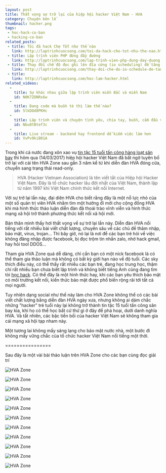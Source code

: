 ```yaml
---
layout: post
title: Thất vọng sự trở lại của hiệp hội hacker Việt Nam - HVA
category: Chuyện bên lề
thumbnail: hacker.png
tags:
 - hoc-hack-co-ban
 - hacking-co-ban
related_posts:
 - title: Tôi đã hack Chợ Tốt như thế nào
   link: http://laptrinhcuocsong.com/toi-da-hack-cho-tot-nhu-the-nao.html
 - title: Lập trình viên PHP đứng đầy đường
   link: http://laptrinhcuocsong.com/lap-trinh-vien-php-dung-day-duong.html
 - title: Thay đổi chế độ đọc ghi lên đĩa cứng (io scheduling) để tăng tốc ubuntu
   link: http://laptrinhcuocsong.com/thay-doi-che-do-io-schedule-de-tang-toc-ubuntu.html
 - title: 
   link: http://laptrinhcuocsong.com/hoc-lam-hacker.html
related_videos:
  -
    title: Sự khác nhau giữa lập trình viên miền Bắc và miền Nam
    id: N0K7ZONRs6w
  -
    title: Đang code mà buồn tè thì làm thế nào?
    id: 5lkDOd8PKHc
  -
    title: Lập trình viên và chuyện tình yêu, chia tay, buồn, cắm đầu vào code
    id: Nbu8tBtef3c
  -
    title: Live stream - backend hay frontend dễ kiếm việc làm hơn
    id: VvPv9kiB01A
---
```

Trong khi cả nước đang xôn xao vụ [tin tặc 15 tuổi tấn công hàng loạt sân bay](http://news.zing.vn/tin-tac-tan-cong-hang-loat-website-san-bay-moi-15-tuoi-post727665.html) thì hôm qua (14/03/2017) hiệp hội hacker Việt Nam đã bất ngờ tuyên bố trở lại với cái tên HVA Zone sau gần 3 năm kể từ khi diễn đàn HVA đóng cửa, chuyển sang trạng thái read-only.

> HVA (Hacker Vietnam Association) là tên viết tắt của Hiệp hội Hacker Việt Nam. Đây là tổ chức hacker lâu đời nhất của Việt Nam, thành lập từ năm 1997 khi Việt Nam chính thức kết nối Internet.

Với sự trở lại lần này, đại diên HVA cho biết rằng đây là một nỗ lực nhỏ của một số quản trị viên HVA nhằm tìm một hướng đi mới cho cộng đồng HVA khi mà hình thức thảo luận diễn đàn đã thoái trào vĩnh viễn và hình thức mạng xã hội trở thành phương thức kết nối xã hội mới.

Bản thân mình thấy hơi thất vọng về sự trở lại lần này. Diễn đàn HVA nổi tiếng với rất nhiều bài viết chất lượng, chuyên sâu về các chủ đề thâm nhập, bảo mật, virus, trojan... Thì bây giờ, nó lại là nơi để các bạn trẻ hỏi về việc không đăng nhập được facebook, bị đọc trộm tin nhắn zalo, nhờ hack gmail, hay hỏi tool DDOS...

Tham gia HVA Zone quá dễ dàng, chỉ cần bạn có một nick facebook là có thể tham gia thảo luận mà không có bất kỳ giới hạn nào về độ tuổi. Các sky thích điều này, có thể thấy rất nhiều các bạn trẻ, đang học trung học, thậm chí rất nhiều bạn chưa biết lập trình và không biết tiếng Anh cũng đang tìm tòi [học hack](http://laptrinhcuocsong.com/hoc-lam-hacker.html). Có thể đây là một hình thức hay, khi các bạn yêu thích bảo mật có môi trường kết nối, kiến thức bảo mật được phổ biến rộng rãi tới tất cả mọi người. 

Tuy nhiên dạng social như thế này làm cho HVA Zone không thể có các bài viết chất lượng bằng diễn đàn HVA ngày xưa, nhưng không ai dám chắc những "hacker" trẻ tuổi này lại không trở thành tin tặc 15 tuổi tấn công sân bay kia, khi họ có thể học bất cứ thứ gì ở đây để phá hoại, dưới danh nghĩa HVA. Và tất nhiên, các bậc tiền bối của hacker Việt Nam sẽ không tham gia cái mạng xã hội tạp nham này.

Một tương lai không mấy sáng lạng cho bảo mật nước nhà, một bước đi không mấy vững chắc của tổ chức hacker Việt Nam nổi tiếng một thời.

================

Sau đây là một vài bài thảo luận trên HVA Zone cho các bạn cùng đọc giải trí

![HVA Zone](images/hva1.jpg)

![HVA Zone](images/hva2.jpg)

![HVA Zone](images/hva3.jpg)

![HVA Zone](images/hva4.jpg)

![HVA Zone](images/hva5.jpg)

![HVA Zone](images/hva6.jpg)

![HVA Zone](images/hva7.jpg)

![HVA Zone](images/hva8.jpg)

![HVA Zone](images/hva9.jpg)

![HVA Zone](images/hva10.jpg)

![HVA Zone](images/hva11.jpg)
